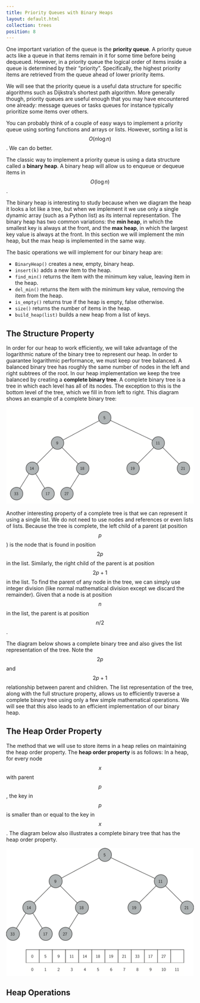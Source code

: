 ```yaml
---
title: Priority Queues with Binary Heaps
layout: default.html
collection: trees
position: 8
---
```


One important variation of the queue is the **priority queue**. A priority queue
acts like a queue in that items remain in it for some time before being
dequeued. However, in a priority queue the logical order of items inside a queue
is determined by their “priority”. Specifically, the highest priority items are
retrieved from the queue ahead of lower priority items.

We will see that the priority queue is a useful data structure for specific
algorithms such as Dijkstra’s shortest path algorithm. More generally though,
priority queues are useful enough that you may have encountered one already:
message queues or tasks queues for instance typically prioritize some items over
others.

You can probably think of a couple of easy ways to implement a priority queue
using sorting functions and arrays or lists. However, sorting a list is $$O(n
\log{n})$$. We can do better.

The classic way to implement a priority queue is using a data structure called a
**binary heap**. A binary heap will allow us to enqueue or dequeue items in
$$O(\log{n})$$.

The binary heap is interesting to study because when we diagram the heap it
looks a lot like a tree, but when we implement it we use only a single dynamic
array (such as a Python list) as its internal representation. The binary heap
has two common variations: the **min heap**, in which the smallest key is always
at the front, and the **max heap**, in which the largest key value is always at
the front. In this section we will implement the min heap, but the max heap is
implemented in the same way.

The basic operations we will implement for our binary heap are:

-   `BinaryHeap()` creates a new, empty, binary heap.
-   `insert(k)` adds a new item to the heap.
-   `find_min()` returns the item with the minimum key value, leaving
    item in the heap.
-   `del_min()` returns the item with the minimum key value, removing the
    item from the heap.
-   `is_empty()` returns true if the heap is empty, false otherwise.
-   `size()` returns the number of items in the heap.
-   `build_heap(list)` builds a new heap from a list of keys.


The Structure Property
----------------------

In order for our heap to work efficiently, we will take advantage of
the logarithmic nature of the binary tree to represent our heap. In
order to guarantee logarithmic performance, we must keep our tree
balanced. A balanced binary tree has roughly the same number of nodes in
the left and right subtrees of the root. In our heap implementation we
keep the tree balanced by creating a **complete binary tree**. A
complete binary tree is a tree in which each level has all of its nodes.
The exception to this is the bottom level of the tree, which we fill in
from left to right. This diagram shows an example of a
complete binary tree:

![ ](figures/complete-binary-tree.png)

Another interesting property of a complete tree is that we can represent it
using a single list. We do not need to use nodes and references or even lists of
lists. Because the tree is complete, the left child of a parent (at position
$$p$$) is the node that is found in position $$2p$$ in the list. Similarly, the
right child of the parent is at position $$2p + 1$$ in the list. To find the
parent of any node in the tree, we can simply use integer division (like normal
mathematical division except we discard the remainder). Given that a node is at
position $$n$$ in the list, the parent is at position $$n/2$$.

The diagram below shows a complete binary tree and also gives the list
representation of the tree. Note the $$2p$$ and $$2p+1$$ relationship between
parent and children. The list representation of the tree, along with the full
structure property, allows us to efficiently traverse a complete binary tree
using only a few simple mathematical operations. We will see that this also
leads to an efficient implementation of our binary heap.


The Heap Order Property
-----------------------

The method that we will use to store items in a heap relies on maintaining the
heap order property. The **heap order property** is as follows: In a heap, for
every node $$x$$ with parent $$p$$, the key in $$p$$ is smaller than or equal to
the key in $$x$$. The diagram below also illustrates a complete binary tree that
has the heap order property.

![A complete binary tree, along with its list representation](figures/heap-order.png)

Heap Operations
---------------

<!-- literate trees/binary_heap.py -->
